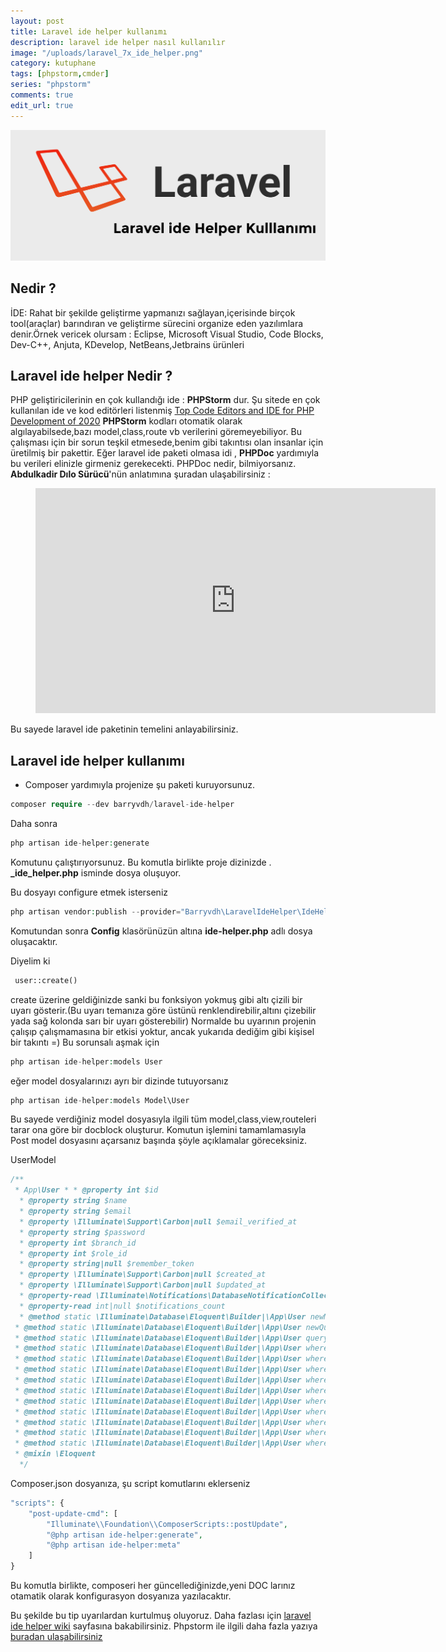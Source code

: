```yaml
---
layout: post
title: Laravel ide helper kullanımı
description: laravel ide helper nasıl kullanılır
image: "/uploads/laravel_7x_ide_helper.png"
category: kutuphane
tags: [phpstorm,cmder]
series: "phpstorm"
comments: true
edit_url: true
---
```


![Laravel İde Helper](/uploads/laravel_7x_ide_helper.png)

## Nedir ?

İDE:  Rahat bir şekilde geliştirme yapmanızı sağlayan,içerisinde birçok tool(araçlar) barındıran  ve geliştirme sürecini organize eden yazılımlara denir.Örnek vericek olursam : Eclipse, Microsoft Visual Studio, Code Blocks, Dev-C++, Anjuta, KDevelop, NetBeans,Jetbrains ürünleri
<!-- excerpt separator -->
## Laravel  ide helper Nedir ?

PHP geliştiricilerinin en çok kullandığı ide : **PHPStorm** dur. Şu sitede en çok kullanılan ide ve kod editörleri listenmiş [Top Code Editors and IDE for PHP Development of 2020](https://www.cloudways.com/blog/top-ide-and-code-editors-php-development/#phpstorm)  **PHPStorm** kodları otomatik olarak algılayabilsede,bazı model,class,route vb verilerini göremeyebiliyor. Bu çalışması için bir sorun teşkil etmesede,benim gibi takıntısı olan insanlar için üretilmiş bir pakettir. Eğer laravel ide paketi olmasa idi , **PHPDoc** yardımıyla bu verileri elinizle girmeniz gerekecekti. PHPDoc nedir, bilmiyorsanız. **Abdulkadir Dılo Sürücü**'nün anlatımına şuradan ulaşabilirsiniz :

<figure class="image is-16by9">
  <iframe class="has-ratio" width="640" height="360" src="https://www.youtube.com/embed/0NZHzmAgH-M" frameborder="0" allowfullscreen></iframe>
</figure>
Bu sayede laravel ide paketinin temelini anlayabilirsiniz.


## Laravel ide helper kullanımı

 - Composer yardımıyla  projenize şu paketi kuruyorsunuz.

```php
composer require --dev barryvdh/laravel-ide-helper
```

Daha sonra

```php
php artisan ide-helper:generate
```
Komutunu çalıştırıyorsunuz. Bu komutla birlikte proje dizinizde . **_ide_helper.php**  isminde dosya oluşuyor.

Bu dosyayı configure etmek isterseniz

```php
php artisan vendor:publish --provider="Barryvdh\LaravelIdeHelper\IdeHelperServiceProvider" --tag=config
```
Komutundan sonra **Config** klasörünüzün altına **ide-helper.php** adlı dosya oluşacaktır.

Diyelim ki

```php
 user::create()
```
create üzerine geldiğinizde sanki bu fonksiyon yokmuş gibi altı çizili bir uyarı gösterir.(Bu uyarı temanıza göre üstünü renklendirebilir,altını çizebilir yada sağ kolonda sarı bir uyarı gösterebilir) Normalde bu uyarının projenin çalışıp çalışmamasına bir etkisi yoktur, ancak yukarıda dediğim gibi kişisel bir takıntı  =)  Bu sorunsalı aşmak için

```php
php artisan ide-helper:models User
```
eğer model dosyalarınızı ayrı bir dizinde tutuyorsanız

```php
php artisan ide-helper:models Model\User
```

Bu sayede verdiğiniz model dosyasıyla ilgili tüm model,class,view,routeleri tarar ona göre bir docblock oluşturur. Komutun işlemini tamamlamasıyla Post model dosyasını açarsanız başında şöyle açıklamalar göreceksiniz.

UserModel

```php
/**
 * App\User * * @property int $id
  * @property string $name
  * @property string $email
  * @property \Illuminate\Support\Carbon|null $email_verified_at
  * @property string $password
  * @property int $branch_id
  * @property int $role_id
  * @property string|null $remember_token
  * @property \Illuminate\Support\Carbon|null $created_at
  * @property \Illuminate\Support\Carbon|null $updated_at
  * @property-read \Illuminate\Notifications\DatabaseNotificationCollection|\Illuminate\Notifications\DatabaseNotification[] $notifications
  * @property-read int|null $notifications_count
  * @method static \Illuminate\Database\Eloquent\Builder|\App\User newModelQuery()
 * @method static \Illuminate\Database\Eloquent\Builder|\App\User newQuery()
 * @method static \Illuminate\Database\Eloquent\Builder|\App\User query()
 * @method static \Illuminate\Database\Eloquent\Builder|\App\User whereBranchId($value)
 * @method static \Illuminate\Database\Eloquent\Builder|\App\User whereCreatedAt($value)
 * @method static \Illuminate\Database\Eloquent\Builder|\App\User whereEmail($value)
 * @method static \Illuminate\Database\Eloquent\Builder|\App\User whereEmailVerifiedAt($value)
 * @method static \Illuminate\Database\Eloquent\Builder|\App\User whereId($value)
 * @method static \Illuminate\Database\Eloquent\Builder|\App\User whereName($value)
 * @method static \Illuminate\Database\Eloquent\Builder|\App\User wherePassword($value)
 * @method static \Illuminate\Database\Eloquent\Builder|\App\User whereRememberToken($value)
 * @method static \Illuminate\Database\Eloquent\Builder|\App\User whereRoleId($value)
 * @method static \Illuminate\Database\Eloquent\Builder|\App\User whereUpdatedAt($value)
 * @mixin \Eloquent
  */
```
Composer.json dosyanıza, şu script komutlarını eklerseniz

```php
"scripts": {
    "post-update-cmd": [
        "Illuminate\\Foundation\\ComposerScripts::postUpdate",
        "@php artisan ide-helper:generate",
        "@php artisan ide-helper:meta"
    ]
}
```
Bu komutla birlikte, composeri her güncellediğinizde,yeni DOC larınız otamatik olarak konfigurasyon dosyanıza yazılacaktır.

Bu şekilde bu tip uyarılardan kurtulmuş oluyoruz. Daha fazlası için [laravel ide helper wiki](https://github.com/barryvdh/laravel-ide-helper/blob/master/README.md) sayfasına bakabilirsiniz. Phpstorm ile ilgili daha fazla yazıya [buradan ulaşabilirsiniz](https://yuceltoluyag.github.io/search/?q=phpstorm)
